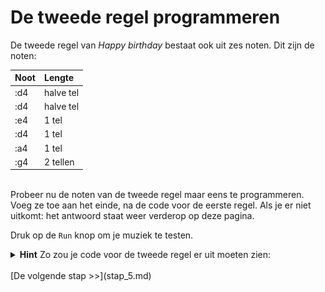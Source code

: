 # De tweede regel programmeren

De tweede regel van *Happy birthday* bestaat ook uit zes noten. Dit zijn de noten:

| **Noot** | **Lengte** |
|:-------- |:---------- |
| :d4      | halve tel  |
| :d4      | halve tel  |
| :e4      | 1 tel      |
| :d4      | 1 tel      |
| :a4      | 1 tel      |
| :g4      | 2 tellen   |  

<br/>
Probeer nu de noten van de tweede regel maar eens te programmeren. Voeg ze toe aan het einde, na de code voor de eerste regel.  
Als je er niet uitkomt: het antwoord staat weer verderop op deze pagina.

Druk op de `Run` knop om je muziek te testen.

<details>
  <summary>
    <b>Hint</b> Zo zou je code voor de tweede regel er uit moeten zien:
  </summary>
  <br/>
  <img src="images/regel-twee.png" alt="tweede regel" />
  <br/>
</details>  

<br/>
[De volgende stap >>](stap_5.md)
